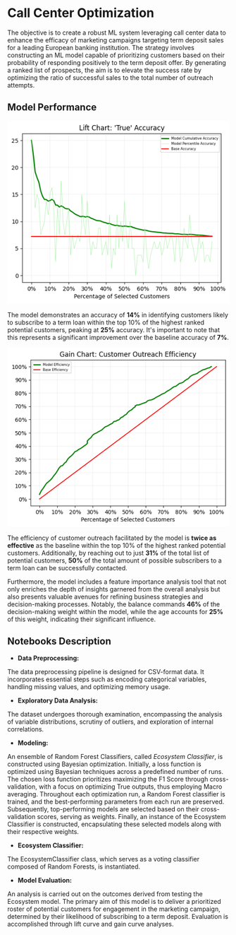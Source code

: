 # Call Center Optimization

The objective is to create a robust ML system leveraging call center data to enhance the efficacy of marketing campaigns targeting term deposit sales for a leading European banking institution. The strategy involves constructing an ML model capable of prioritizing customers based on their probability of responding positively to the term deposit offer. By generating a ranked list of prospects, the aim is to elevate the success rate by optimizing the ratio of successful sales to the total number of outreach attempts.

## Model Performance

![Alt text](/Charts/lift_chart.png?raw=true)

The model demonstrates an accuracy of **14%** in identifying customers likely to subscribe to a term loan within the top 10% of the highest ranked potential customers, peaking at **25%** accuracy. It's important to note that this represents a significant improvement over the baseline accuracy of **7%**.

![Alt text](/Charts/gain_chart.png?raw=true)

The efficiency of customer outreach facilitated by the model is **twice as effective** as the baseline within the top 10% of the highest ranked potential customers. Additionally, by reaching out to just **31%** of the total list of potential customers, **50%** of the total amount of possible subscribers to a term loan can be successfully contacted.

Furthermore, the model includes a feature importance analysis tool that not only enriches the depth of insights garnered from the overall analysis but also presents valuable avenues for refining business strategies and decision-making processes. Notably, the balance commands **46%** of the decision-making weight within the model, while the age accounts for **25%** of this weight, indicating their significant influence.

## Notebooks Description

- **Data Preprocessing:**

The data preprocessing pipeline is designed for CSV-format data. It incorporates essential steps such as encoding categorical variables, handling missing values, and optimizing memory usage.

- **Exploratory Data Analysis:**

The dataset undergoes thorough examination, encompassing the analysis of variable distributions, scrutiny of outliers, and exploration of internal correlations.

- **Modeling:**

An ensemble of Random Forest Classifiers, called *Ecosystem Classifier*, is constructed using Bayesian optimization. Initially, a loss function is optimized using Bayesian techniques across a predefined number of runs. The chosen loss function prioritizes maximizing the F1 Score through cross-validation, with a focus on optimizing True outputs, thus employing Macro averaging. Throughout each optimization run, a Random Forest classifier is trained, and the best-performing parameters from each run are preserved. Subsequently, top-performing models are selected based on their cross-validation scores, serving as weights. Finally, an instance of the Ecosystem Classifier is constructed, encapsulating these selected models along with their respective weights.

- **Ecosystem Classifier:**

The EcosystemClassifier class, which serves as a voting classifier composed of Random Forests, is instantiated.

- **Model Evaluation:**

An analysis is carried out on the outcomes derived from testing the Ecosystem model. The primary aim of this model is to deliver a prioritized roster of potential customers for engagement in the marketing campaign, determined by their likelihood of subscribing to a term deposit. Evaluation is accomplished through lift curve and gain curve analyses.
